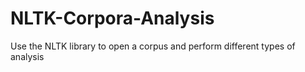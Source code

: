 # NLTK-Corpora-Analysis
Use the NLTK library to open a corpus and perform different types of analysis
